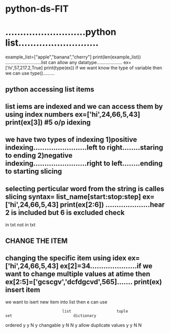 # python-ds-FIT
# ...........................python list...........................
<!-- list are used to store multiple values in a single variable.........
list are denoted by square brackets[].....................
list item are ordered,changeable and allow duplicate values...........it start with 0 and end with n-1...........
list are defined in order means we can not change............if you add any new values it will add end of the list
changable means we can change the list by adding the values and remove the values update the values after list created...................
it will allow duplicate values............... -->
example_list=["apple","banana","cherry"]
print(len(example_list))
............................list can allow any datatype....................
ex=['hi',57,217.2,True]
print(type(ex))
if we want know  the type of variable then we can use type().........

python accessing list items
-------------------------------
list iems are indexed and we can access them by using index numbers
ex=['hi',24,66,5,43]
print(ex[3])     #5 o/p
idexing
----------
we have two types of indexing 1)positive indexing........................left to right........staring to ending
                              2)negative indexing........................right to left........ending to starting
slicing
-----------
selecting perticular word from the string is calles slicing 
syntax= list_name[start:stop:step]
ex=['hi',24,66,5,43]
print(ex[2:6]) ....................hear 2 is included but 6 is excluded
check
---------
in txt 
not in txt

CHANGE THE ITEM
---------------
changing the specific item using idex
ex=['hi',24,66,5,43]
ex[2]=34.....................if we want to change multiple values at atime then ex[2:5]=['gcscgv','dcfdgcvd',565].......
print(ex)
insert item
------------
we want to isert new item into list then e can use 






























                             list                    tuple                        set                           dictionary
ordered                        y                        y                          N                                   y
changable                      y                        N                          N                                   y
allow duplicate values         y                        y                          N                                   N





